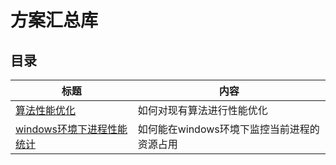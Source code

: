 # 方案汇总库



## 目录

|  标题                              | 内容 |
|  --------------------------------- | ---- |
|  [算法性能优化](./doc/Optimization.md) | 如何对现有算法进行性能优化   |
| [windows环境下进程性能统计](./doc/PerformanceMonitoring.md) | 如何能在windows环境下监控当前进程的资源占用  |
